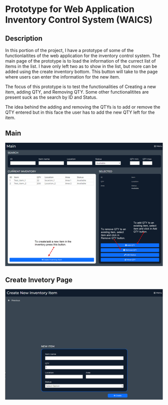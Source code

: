 # Prototype for Web Application Inventory Control System (WAICS)

## Description
In this portion of the project, I have a prototype of some of the functionlaitites of the web application for the inventory control system.
The main page of the prototype is to load the information of the currect list of items in the list. I have only left two as to show in the list,
but more can be added using the create inventory bottom. This button will take to the page where users can enter the information for the new item. 

The focus of this prototype is to test the functionalities of Creating a new item, adding QTY, and Removing QTY. Some other functionalitites are 
present suck as the search by ID and Status. 

The idea behind the adding and removing the QTYs is to add or remove the QTY entered but in this face the user has to add the new QTY left for the item. 

## Main
![Alt text](ImagesPrototype/MainPage.jpg)

## Create Invetory Page
![Alt text](ImagesPrototype/CreateItemPage.jpg)
